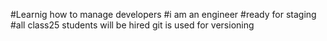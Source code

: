 #Learnig how to manage developers
#i am an engineer
#ready for staging
#all class25 students will be hired
git is used for versioning

